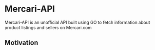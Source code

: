 # Mercari-API
Mercari-API is an unofficial API built using GO to fetch information about product listings and sellers on Mercari.com


## Motivation

